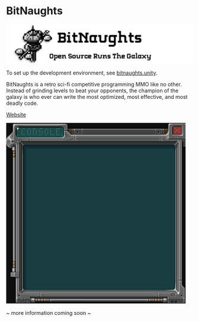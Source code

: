 # BitNaughts

![banner](https://raw.githubusercontent.com/bitnaughts/bitnaughts.assets/master/images/banner.png)

To set up the development environment, see [bitnaughts.unity](https://github.com/bitnaughts/bitnaughts.unity).

BitNaughts is a retro sci-fi competitive programming MMO like no other. Instead of grinding levels to beat your opponents, the champion of the galaxy is who ever can write the most optimized, most effective, and most deadly code.

[Website](http://bitnaughts.github.io)

![gif](https://raw.githubusercontent.com/bitnaughts/bitnaughts.assets/master/GIFs/load-bitnaughts.gif)

~ more information coming soon ~
